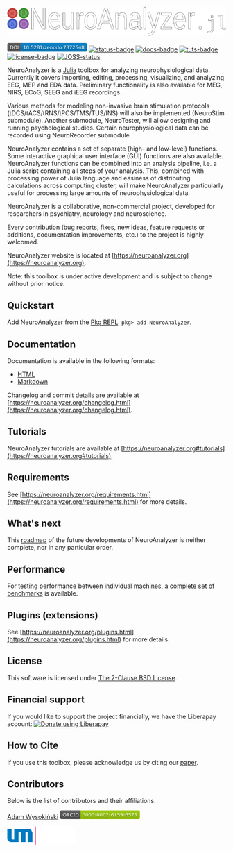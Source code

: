 ![NeuroAnalyzer.jl](images/neuroanalyzer.png)

[![DOI: 10.5281/zenodo.7372648](images/doi.png)](https://doi.org/10.5281/zenodo.7372648) [![status-badge](https://ci.codeberg.org/api/badges/AdamWysokinski/NeuroAnalyzer.jl/status.svg)](https://ci.codeberg.org/AdamWysokinski/NeuroAnalyzer.jl) [![docs-badge](https://img.shields.io/badge/documentation-blue.svg)](https://neuroanalyzer.org/docs/) [![tuts-badge](https://img.shields.io/badge/tutorials-blue.svg)](https://neuroanalyzer.org#tutorials) [![license-badge](https://img.shields.io/badge/licence-BSD_2C-blue.svg)](https://codeberg.org/AdamWysokinski/NeuroAnalyzer.jl/src/branch/main/LICENSE) [![JOSS-status](https://joss.theoj.org/papers/cefb2c86708619ddd786b49ce47c98df/status.svg)](https://joss.theoj.org/papers/cefb2c86708619ddd786b49ce47c98df)

NeuroAnalyzer is a [Julia](https://julialang.org) toolbox for analyzing neurophysiological data. Currently it covers importing, editing, processing, visualizing, and analyzing EEG, MEP and EDA data. Preliminary functionality is also available for MEG, NIRS, ECoG, SEEG and iEEG recordings.

Various methods for modeling non-invasive brain stimulation protocols (tDCS/tACS/tRNS/tPCS/TMS/TUS/INS) will also be implemented (NeuroStim submodule). Another submodule, NeuroTester, will allow designing and running psychological studies. Certain neurophysiological data can be recorded using NeuroRecorder submodule.

NeuroAnalyzer contains a set of separate (high- and low-level) functions. Some interactive graphical user interface (GUI) functions are also available. NeuroAnalyzer functions can be combined into an analysis pipeline, i.e. a Julia script containing all steps of your analysis. This, combined with processing power of Julia language and easiness of distributing calculations across computing cluster, will make NeuroAnalyzer particularly useful for processing large amounts of neurophysiological data.

NeuroAnalyzer is a collaborative, non-commercial project, developed for researchers in psychiatry, neurology and neuroscience.

Every contribution (bug reports, fixes, new ideas, feature requests or additions, documentation improvements, etc.) to the project is highly welcomed.

NeuroAnalyzer website is located at [https://neuroanalyzer.org](https://neuroanalyzer.org).

Note: this toolbox is under active development and is subject to change without prior notice.

## Quickstart

Add NeuroAnalyzer from the [Pkg REPL](https://docs.julialang.org/en/v1/stdlib/REPL/#Pkg-mode): `pkg> add NeuroAnalyzer`.

## Documentation

Documentation is available in the following formats:

- [HTML](https://neuroanalyzer.org/docs)
- [Markdown](https://codeberg.org/AdamWysokinski/NeuroAnalyzer-docs/src/branch/main/Documentation.md)

Changelog and commit details are available at [https://neuroanalyzer.org/changelog.html](https://neuroanalyzer.org/changelog.html).

## Tutorials

NeuroAnalyzer tutorials are available at [https://neuroanalyzer.org#tutorials](https://neuroanalyzer.org#tutorials).

## Requirements

See [https://neuroanalyzer.org/requirements.html](https://neuroanalyzer.org/requirements.html) for more details.

## What's next

This [roadmap](https://neuroanalyzer.org/roadmap.html) of the future developments of NeuroAnalyzer is neither complete, nor in any particular order.

## Performance

For testing performance between individual machines, a [complete set of benchmarks](https://codeberg.org/AdamWysokinski/NeuroAnalyzer-benchmarks) is available.

## Plugins (extensions)

See [https://neuroanalyzer.org/plugins.html](https://neuroanalyzer.org/plugins.html) for more details.

## License

This software is licensed under [The 2-Clause BSD License](LICENSE).

## Financial support

If you would like to support the project financially, we have the Liberapay account:
<a href="https://liberapay.com/~1829183/donate"><img alt="Donate using Liberapay" src="https://liberapay.com/assets/widgets/donate.svg"></a>

## How to Cite

If you use this toolbox, please acknowledge us by citing our [paper](https://neuroanalyzer.org#how-to-cite).

## Contributors

Below is the list of contributors and their affiliations.

[Adam Wysokiński](mailto:adam.wysokinski@neuroanalyzer.org) [![ORCID](images/orcid.png)](https://orcid.org/0000-0002-6159-6579)

[![Medical University of Lodz](images/umed.png)](https://en.umed.pl)
